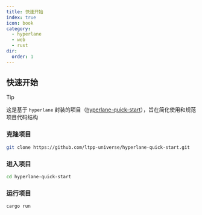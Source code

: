 ```yaml
---
title: 快速开始
index: true
icon: book
category:
  - hyperlane
  - web
  - rust
dir:
  order: 1
---
```


## 快速开始

> [!tip]
> 这是基于 `hyperlane` 封装的项目（[hyperlane-quick-start](https://github.com/ltpp-universe/hyperlane-quick-start)），旨在简化使用和规范项目代码结构

### 克隆项目

```sh
git clone https://github.com/ltpp-universe/hyperlane-quick-start.git
```

### 进入项目

```sh
cd hyperlane-quick-start
```

### 运行项目

```sh
cargo run
```

<Bottom />
